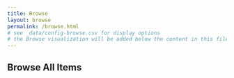 ```yaml
---
title: Browse
layout: browse
permalink: /browse.html
# see _data/config-browse.csv for display options
# the Browse visualization will be added below the content in this file
---
```


## Browse All Items
